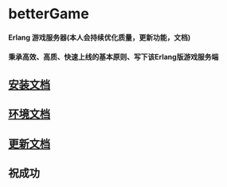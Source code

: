 # betterGame
#### Erlang 游戏服务器(本人会持续优化质量，更新功能，文档)

#### 秉承高效、高质、快速上线的基本原则、写下该Erlang版游戏服务端

## [安装文档](https://github.com/wuchuguang/betterGame/blob/master/docs/install.md "安装文档")
## [环境文档](https://github.com/wuchuguang/betterGame/blob/master/docs/env.md "环境文档")
## [更新文档](https://github.com/wuchuguang/betterGame/blob/master/docs/update.md "更新文档")


##   祝成功
